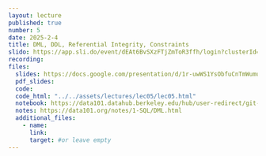 ```yaml
---
layout: lecture
published: true
number: 5
date: 2025-2-4
title: DML, DDL, Referential Integrity, Constraints
slido: https://app.sli.do/event/dEAt6BvSXzFTjZmToR3ffh/login?clusterId=eu1&redirect_url=https%3A%2F%2Fapp.sli.do%2Fevent%2FdEAt6BvSXzFTjZmToR3ffh
recording: 
files:
  slides: https://docs.google.com/presentation/d/1r-uwWS1YsObfuCnTmWumuTDVxN0nSlQv6UjvPPtkNLM/edit#slide=id.SLIDES_API944654683_0
  pdf_slides:
  code:
  code_html: "../../assets/lectures/lec05/lec05.html"
  notebook: https://data101.datahub.berkeley.edu/hub/user-redirect/git-pull?repo=https%3A%2F%2Fgithub.com%2Fcal-data-eng%2Fsp25-materials&branch=main&urlpath=lab%2Ftree%2Fsp25-materials%2Flec%2Flec05%2Flec05.ipynb
  notes: https://data101.org/notes/1-SQL/DML.html
  additional_files:
    - name:
      link:
      target: #or leave empty
---
```


